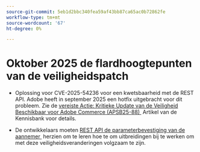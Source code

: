 ```yaml
---
source-git-commit: 5eb1d2bbc340fea59af43bb87ca65ac0b72862fe
workflow-type: tm+mt
source-wordcount: '67'
ht-degree: 0%

---
```

# Oktober 2025 de flardhoogtepunten van de veiligheidspatch

* Oplossing voor CVE-2025-54236 voor een kwetsbaarheid met de REST API. Adobe heeft in september 2025 een hotfix uitgebracht voor dit probleem. Zie de [&#x200B; vereiste Actie: Kritieke Update van de Veiligheid Beschikbaar voor Adobe Commerce (APSB25-88) &#x200B;](https://experienceleague.adobe.com/en/docs/experience-cloud-kcs/kbarticles/ka-27397) Artikel van de Kennisbank voor details.<!-- AC-15379 -->

* De ontwikkelaars moeten [&#x200B; REST API de parameterbevestiging van de aannemer &#x200B;](https://developer.adobe.com/commerce/php/development/components/web-api/services/#rest-api-constructor-parameter-validation) herzien om te leren hoe te om uitbreidingen bij te werken om met deze veiligheidsveranderingen volgzaam te zijn.




